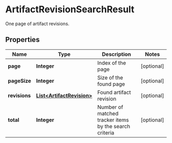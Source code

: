 

# ArtifactRevisionSearchResult

One page of artifact revisions.

## Properties

Name | Type | Description | Notes
------------ | ------------- | ------------- | -------------
**page** | **Integer** | Index of the page |  [optional]
**pageSize** | **Integer** | Size of the found page |  [optional]
**revisions** | [**List&lt;ArtifactRevision&gt;**](ArtifactRevision.md) | Found artifact revision |  [optional]
**total** | **Integer** | Number of matched tracker items by the search criteria |  [optional]



